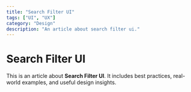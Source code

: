 ```yaml
---
title: "Search Filter UI"
tags: ["UI", "UX"]
category: "Design"
description: "An article about search filter ui."
---
```


# Search Filter UI

This is an article about **Search Filter UI**. It includes best practices, real-world examples, and useful design insights.
